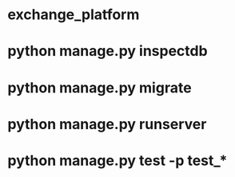 # exchange_platform


# python manage.py inspectdb
# python manage.py migrate
# python manage.py runserver
# python manage.py test -p test_*
